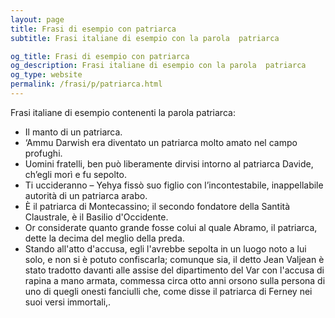 ```yaml
---
layout: page
title: Frasi di esempio con patriarca 
subtitle: Frasi italiane di esempio con la parola  patriarca

og_title: Frasi di esempio con patriarca 
og_description: Frasi italiane di esempio con la parola  patriarca
og_type: website
permalink: /frasi/p/patriarca.html
---
```


Frasi italiane di esempio contenenti la parola patriarca:


- Il manto di un patriarca.
- ‘Ammu Darwish era diventato un patriarca molto amato nel campo profughi.
- Uomini fratelli, ben può liberamente dirvisi intorno al patriarca Davide, ch’egli morì e fu sepolto.
- Ti uccideranno – Yehya fissò suo figlio con l’incontestabile, inappellabile autorità di un patriarca arabo.
- È il patriarca di Montecassino; il secondo fondatore della Santità Claustrale, è il Basilio d'Occidente.
- Or considerate quanto grande fosse colui al quale Abramo, il patriarca, dette la decima del meglio della preda.
- Stando all'atto d'accusa, egli l'avrebbe sepolta in un luogo noto a lui solo, e non si è potuto confiscarla; comunque sia, il detto Jean Valjean è stato tradotto davanti alle assise del dipartimento del Var con l'accusa di rapina a mano armata, commessa circa otto anni orsono sulla persona di uno di quegli onesti fanciulli che, come disse il patriarca di Ferney nei suoi versi immortali,.
